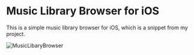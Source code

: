 Music Library Browser for iOS
=============================

This is a simple music library browser for iOS, which is a snippet from my project. 

<img src="https://raw.github.com/naotokui/MusicLibaryBrowser/master/screenshot.png" alt="MusicLibaryBrowser" title="MusicLibaryBrowser" style="display:block; margin: 10px auto 30px auto;" class="center">